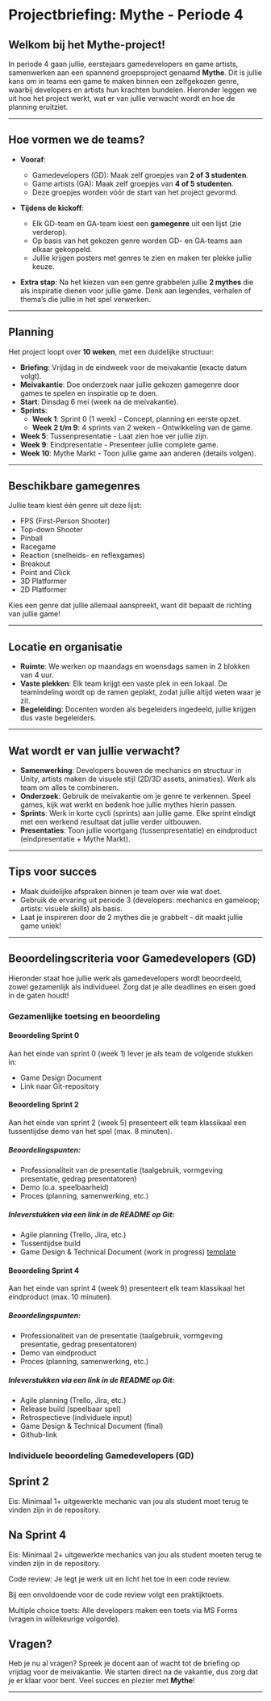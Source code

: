 # Projectbriefing: Mythe - Periode 4

## Welkom bij het Mythe-project!

In periode 4 gaan jullie, eerstejaars gamedevelopers en game artists, samenwerken aan een spannend groepsproject genaamd **Mythe**. Dit is jullie kans om in teams een game te maken binnen een zelfgekozen genre, waarbij developers en artists hun krachten bundelen. Hieronder leggen we uit hoe het project werkt, wat er van jullie verwacht wordt en hoe de planning eruitziet.

---

## Hoe vormen we de teams?

- **Vooraf**:

  - Gamedevelopers (GD): Maak zelf groepjes van **2 of 3 studenten**.
  - Game artists (GA): Maak zelf groepjes van **4 of 5 studenten**.
  - Deze groepjes worden vóór de start van het project gevormd.

- **Tijdens de kickoff**:

  - Elk GD-team en GA-team kiest een **gamegenre** uit een lijst (zie verderop).
  - Op basis van het gekozen genre worden GD- en GA-teams aan elkaar gekoppeld.
  - Jullie krijgen posters met genres te zien en maken ter plekke jullie keuze.

- **Extra stap**: Na het kiezen van een genre grabbelen jullie **2 mythes** die als inspiratie dienen voor jullie game. Denk aan legendes, verhalen of thema’s die jullie in het spel verwerken.

---

## Planning

Het project loopt over **10 weken**, met een duidelijke structuur:

- **Briefing**: Vrijdag in de eindweek voor de meivakantie (exacte datum volgt).
- **Meivakantie**: Doe onderzoek naar jullie gekozen gamegenre door games te spelen en inspiratie op te doen.
- **Start**: Dinsdag 6 mei (week na de meivakantie).
- **Sprints**:
  - **Week 1**: Sprint 0 (1 week) - Concept, planning en eerste opzet.
  - **Week 2 t/m 9**: 4 sprints van 2 weken - Ontwikkeling van de game.
- **Week 5**: Tussenpresentatie - Laat zien hoe ver jullie zijn.
- **Week 9**: Eindpresentatie - Presenteer jullie complete game.
- **Week 10**: Mythe Markt - Toon jullie game aan anderen (details volgen).

---

## Beschikbare gamegenres

Jullie team kiest één genre uit deze lijst:

- FPS (First-Person Shooter)
- Top-down Shooter
- Pinball
- Racegame
- Reaction (snelheids- en reflexgames)
- Breakout
- Point and Click
- 3D Platformer
- 2D Platformer

Kies een genre dat jullie allemaal aanspreekt, want dit bepaalt de richting van jullie game!

---

## Locatie en organisatie

- **Ruimte**: We werken op maandags en woensdags samen in 2 blokken van 4 uur.
- **Vaste plekken**: Elk team krijgt een vaste plek in een lokaal. De teamindeling wordt op de ramen geplakt, zodat jullie altijd weten waar je zit.
- **Begeleiding**: Docenten worden als begeleiders ingedeeld, jullie krijgen dus vaste begeleiders.

---

## Wat wordt er van jullie verwacht?

- **Samenwerking**: Developers bouwen de mechanics en structuur in Unity, artists maken de visuele stijl (2D/3D assets, animaties). Werk als team om alles te combineren.
- **Onderzoek**: Gebruik de meivakantie om je genre te verkennen. Speel games, kijk wat werkt en bedenk hoe jullie mythes hierin passen.
- **Sprints**: Werk in korte cycli (sprints) aan jullie game. Elke sprint eindigt met een werkend resultaat dat jullie verder uitbouwen.
- **Presentaties**: Toon jullie voortgang (tussenpresentatie) en eindproduct (eindpresentatie + Mythe Markt).

---

## Tips voor succes

- Maak duidelijke afspraken binnen je team over wie wat doet.
- Gebruik de ervaring uit periode 3 (developers: mechanics en gameloop; artists: visuele skills) als basis.
- Laat je inspireren door de 2 mythes die je grabbelt - dit maakt jullie game uniek!

---

## Beoordelingscriteria voor Gamedevelopers (GD)

Hieronder staat hoe jullie werk als gamedevelopers wordt beoordeeld, zowel gezamenlijk als individueel. Zorg dat je alle deadlines en eisen goed in de gaten houdt!

### Gezamenlijke toetsing en beoordeling

#### Beoordeling Sprint 0

Aan het einde van sprint 0 (week 1) lever je als team de volgende stukken in:

- Game Design Document
- Link naar Git-repository

#### Beoordeling Sprint 2

Aan het einde van sprint 2 (week 5) presenteert elk team klassikaal een tussentijdse demo van het spel (max. 8 minuten).

##### Beoordelingspunten:

- Professionaliteit van de presentatie (taalgebruik, vormgeving presentatie, gedrag presentatoren)
- Demo (o.a. speelbaarheid)
- Proces (planning, samenwerking, etc.)

##### Inleverstukken via een link in de README op Git:

- Agile planning (Trello, Jira, etc.)
- Tussentijdse build
- Game Design & Technical Document (work in progress) [template](../../src/Mythe-AangepasteVersie-KV.pdf)

#### Beoordeling Sprint 4

Aan het einde van sprint 4 (week 9) presenteert elk team klassikaal het eindproduct (max. 10 minuten).

##### Beoordelingspunten:

- Professionaliteit van de presentatie (taalgebruik, vormgeving presentatie, gedrag presentatoren)
- Demo van eindproduct
- Proces (planning, samenwerking, etc.)

##### Inleverstukken via een link in de README op Git:

- Agile planning (Trello, Jira, etc.)
- Release build (speelbaar spel)
- Retrospectieve (individuele input)
- Game Design & Technical Document (final)
- Github-link

### Individuele beoordeling Gamedevelopers (GD)

## Sprint 2

Eis: Minimaal 1+ uitgewerkte mechanic van jou als student moet terug te vinden zijn in de repository.

## Na Sprint 4

Eis: Minimaal 2+ uitgewerkte mechanics van jou als student moeten terug te vinden zijn in de repository.

Code review: Je legt je werk uit en licht het toe in een code review.

Bij een onvoldoende voor de code review volgt een praktijktoets.

Multiple choice toets: Alle developers maken een toets via MS Forms (vragen in willekeurige volgorde).

## Vragen?

Heb je nu al vragen? Spreek je docent aan of wacht tot de briefing op vrijdag voor de meivakantie. We starten direct na de vakantie, dus zorg dat je er klaar voor bent. Veel succes en plezier met **Mythe**!

---
